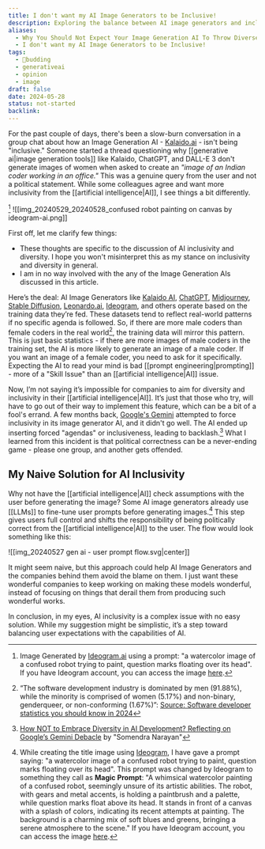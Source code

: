 ```yaml
---
title: I don't want my AI Image Generators to be Inclusive!
description: Exploring the balance between AI image generators and inclusivity. Understand the challenges of enforcing inclusivity.
aliases:
  - Why You Should Not Expect Your Image Generation AI To Throw Diverse Results
  - I don't want my AI Image Generators to be Inclusive!
tags:
  - 🌿budding
  - generativeai
  - opinion
  - image
draft: false
date: 2024-05-28
status: not-started
backlink:
---
```


For the past couple of days, there's been a slow-burn conversation in a group chat about how an Image Generation AI - [Kalaido.ai](kalaido.ai) - isn't being "inclusive." Someone started a thread questioning why [[generative ai|image generation tools]] like Kalaido, ChatGPT, and DALL-E 3 don't generate images of women when asked to create an *"image of an Indian coder working in an office."* This was a genuine query from the user and not a political statement. While some colleagues agree and want more inclusivity from the [[artificial intelligence|AI]], I see things a bit differently.

[^1] ![[img_20240529_20240528_confused robot painting on canvas by ideogram-ai.png]]

First off, let me clarify few things:
- These thoughts are specific to the discussion of AI inclusivity and diversity. I hope you won't misinterpret this as my stance on inclusivity and diversity in general.
- I am in no way involved with the any of the Image Generation AIs discussed in this article.

Here’s the deal: AI Image Generators like [Kalaido AI](https://kalaido.ai/), [ChatGPT](https://chatgpt.com), [Midjourney](https://www.midjourney.com/home), [Stable Diffusion](https://github.com/Stability-AI/stablediffusion), [Leonardo.ai](https://leonardo.ai/), [Ideogram](https://ideogram.ai/), and others operate based on the training data they’re fed. These datasets tend to reflect real-world patterns if no specific agenda is followed. So, if there are more male coders than female coders in the real world[^2], the training data will mirror this pattern. This is just basic statistics - if there are more images of male coders in the training set, the AI is more likely to generate an image of a male coder. If you want an image of a female coder, you need to ask for it specifically. Expecting the AI to read your mind is bad [[prompt engineering|prompting]] - more of a "Skill Issue" than an [[artificial intelligence|AI]] issue.

Now, I’m not saying it’s impossible for companies to aim for diversity and inclusivity in their [[artificial intelligence|AI]]. It’s just that those who try, will have to go out of their way to implement this feature, which can be a bit of a fool's errand. A few months back, [Google's Gemini](https://gemini.google.com/) attempted to force inclusivity in its image generator AI, and it didn't go well. The AI ended up inserting forced "agendas" or inclusiveness, leading to backlash.[^3] What I learned from this incident is that political correctness can be a never-ending game - please one group, and another gets offended. 

## My Naive Solution for AI Inclusivity

Why not have the [[artificial intelligence|AI]] check assumptions with the user before generating the image? Some AI image generators already use [[LLMs]] to fine-tune user prompts before generating images.[^4] This step gives users full control and shifts the responsibility of being politically correct from the [[artificial intelligence|AI]] to the user. The flow would look something like this:

![[img_20240527 gen ai - user prompt flow.svg|center]]

It might seem naive, but this approach could help AI Image Generators and the companies behind them avoid the blame on them. I just want these wonderful companies to keep working on making these models wonderful, instead of focusing on things that derail them from producing such wonderful works.

In conclusion, in my eyes, AI inclusivity is a complex issue with no easy solution. While my suggestion might be simplistic, it’s a step toward balancing user expectations with the capabilities of AI.

[^1]: Image Generated by [Ideogram.ai](ideogram.ai) using a prompt: "a watercolor image of a confused robot trying to paint, question marks floating over its head". If you have Ideogram account, you can access the image [here](https://ideogram.ai/g/OjCYK2O8TW6Y2w6cdGBefA/1).
[^2]: “The software development industry is dominated by men (91.88%), while the minority is comprised of women (5.17%) and non-binary, genderqueer, or non-conforming (1.67%)”: [Source: Software developer statistics you should know in 2024](https://www.outsourceaccelerator.com/articles/software-developer-statistics/)
[^3]: [How NOT to Embrace Diversity in AI Development? Reflecting on Google’s Gemini Debacle](https://medium.com/@narayan.somendra/how-not-to-embrace-diversity-in-ai-development-reflecting-on-the-gemini-debacle-2c869f7257ad) by "Somendra Narayan"
[^4]: While creating the title image [^1] using [Ideogram](ideogram.ai), I have gave a prompt saying: "a watercolor image of a confused robot trying to paint, question marks floating over its head". This prompt was changed by Ideogram to something they call as **Magic Prompt**: "A whimsical watercolor painting of a confused robot, seemingly unsure of its artistic abilities. The robot, with gears and metal accents, is holding a paintbrush and a palette, while question marks float above its head. It stands in front of a canvas with a splash of colors, indicating its recent attempts at painting. The background is a charming mix of soft blues and greens, bringing a serene atmosphere to the scene." If you have Ideogram account, you can access the image [here](https://ideogram.ai/g/OjCYK2O8TW6Y2w6cdGBefA/1).